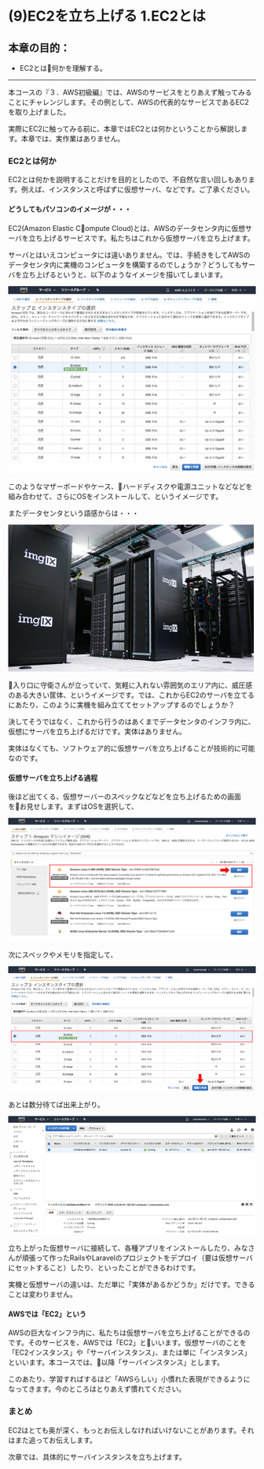 # (9)EC2を立ち上げる 1.EC2とは

## 本章の目的：

- EC2とは何かを理解する。

***

本コースの『３．AWS初級編』では、AWSのサービスをとりあえず触ってみることにチャレンジします。その例として、AWSの代表的なサービスであるEC2を取り上げました。

実際にEC2に触ってみる前に、本章ではEC2とは何かということから解説します。本章では、実作業はありません。

### EC2とは何か

EC2とは何かを説明することだけを目的としたので、不自然な言い回しもあります。例えば、インスタンスと呼ばずに仮想サーバ、などです。ご了承ください。

#### どうしてもパソコンのイメージが・・・

EC2(Amazon Elastic Compute Cloud)とは、AWSのデータセンタ内に仮想サーバを立ち上げるサービスです。私たちはこれから仮想サーバを立ち上げます。

サーバとはいえコンピュータには違いありません。では、手続きをしてAWSのデータセンタ内に実機のコンピュータを構築するのでしょうか？どうしてもサーバを立ち上げるというと、以下のようなイメージを描いてしまいます。

![図1. サーバを立てるというと・・・(1)](Fig1.png)

このようなマザーボードやケース、ハードディスクや電源ユニットなどなどを組み合わせて、さらにOSをインストールして、というイメージです。

またデータセンタという語感からは・・・

![図2. サーバを立てるというと・・・(2)](Fig2.png)

入り口に守衛さんが立っていて、気軽に入れない雰囲気のエリア内に、威圧感のある大きい筐体、というイメージです。では、これからEC2のサーバを立てるにあたり、このように実機を組み立ててセットアップするのでしょうか？

決してそうではなく、これから行うのはあくまでデータセンタのインフラ内に、仮想にサーバを立ち上げるだけです。実体はありません。

実体はなくても、ソフトウェア的に仮想サーバを立ち上げることが技術的に可能なのです。

#### 仮想サーバを立ち上げる過程

後ほど出てくる、仮想サーバーのスペックなどなどを立ち上げるための画面をお見せします。まずはOSを選択して、

![図3. 仮想サーバを立てる(1)](Fig3.png)

次にスペックやメモリを指定して、

![図4. 仮想サーバを立てる(2)](Fig4.png)

あとは数分待てば出来上がり。

![図5. 仮想サーバを立てる(3)](Fig5.png)

立ち上がった仮想サーバに接続して、各種アプリをインストールしたり、みなさんが頑張って作ったRailsやLaravelのプロジェクトをデプロイ（要は仮想サーバにセットすること）したり、といったことができるわけです。

実機と仮想サーバの違いは、ただ単に「実体があるかどうか」だけです。できることは変わりません。

#### AWSでは「EC2」という

AWSの巨大なインフラ内に、私たちは仮想サーバを立ち上げることができるのです。そのサービスを、AWSでは「EC2」といいます。仮想サーバのことを「EC2インスタンス」や「サーバインスタンス」、または単に「インスタンス」といいます。本コースでは、以降「サーバインスタンス」とします。

このあたり、学習すればするほど「AWSらしい」小慣れた表現ができるようになってきます。今のところはとりあえず慣れてください。

### まとめ

EC2はとても奥が深く、もっとお伝えしなければいけないことがあります。それはまた追ってお伝えします。

次章では、具体的にサーバインスタンスを立ち上げます。


